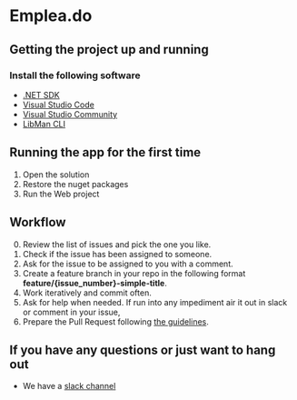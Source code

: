 # Emplea.do #

## Getting the project up and running ##

### Install the following software ###

- [.NET SDK](https://www.microsoft.com/net/learn/get-started/)
- [Visual Studio Code](https://code.visualstudio.com)
- [Visual Studio Community](https://visualstudio.microsoft.com/es/vs/)
- [LibMan CLI](https://docs.microsoft.com/en-us/aspnet/core/client-side/libman/libman-cli?view=aspnetcore-2.2#installation)

## Running the app for the first time ##

1. Open the solution
2. Restore the nuget packages
3. Run the Web project

## Workflow

0. Review the list of issues and pick the one you like.
1. Check if the issue has been assigned to someone.
2. Ask for the issue to be assigned to you with a comment.
3. Create a feature branch in your repo in the following format **feature/{issue_number}-simple-title**.
4. Work iteratively and commit often. 
5. Ask for help when needed. If run into any impediment air it out in slack or comment in your issue, 
6. Prepare the Pull Request following [the guidelines](https://github.com/developersdo/emplea_do/blob/development/.github/pull_request_template.md).

## If you have any questions or just want to hang out ##

- We have a [slack channel](https://empleado-slack.azurewebsites.net)

